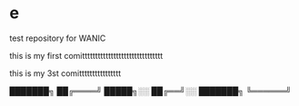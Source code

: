 # e
test repository for WANIC

this is my first comittttttttttttttttttttttttttttttt

this is my 3st comitttttttttttttttt

███████╗
██╔════╝
█████╗░░
██╔══╝░░
███████╗
╚══════╝
